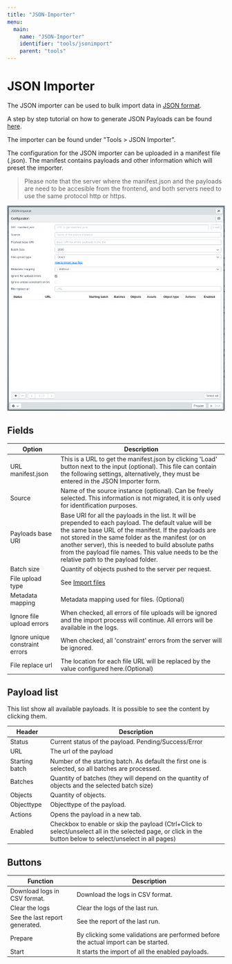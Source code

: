 ```yaml
---
title: "JSON-Importer"
menu:
  main:
    name: "JSON-Importer"
    identifier: "tools/jsonimport"
    parent: "tools"
---
```

# JSON Importer

The JSON importer can be used to bulk import data in [JSON format](/en/technical/datamanagement/jsonimport/).

A step by step tutorial on how to generate JSON Payloads can be found [here](/en/tutorials/jsonimport/).

The importer can be found under "Tools &gt; JSON Importer".

The configuration for the JSON importer can be uploaded in a manifest file \(.json\). The manifest contains payloads and other information which will preset the importer.

> Please note that the server where the manifest.json and the payloads are need to be accesible from the frontend, and both servers need to use the same protocol http or https.



![](jsonimporter_en_en.png)



## Fields

| Option                          | Description                                                  |
| ------------------------------- | ------------------------------------------------------------ |
| URL manifest.json               | This is a URL to get the manifest.json by clicking 'Load' button next to the input \(optional). This file can contain the following settings, alternatively, they must be entered in the JSON Importer form. |
| Source                          | Name of the source instance \(optional). Can be freely selected. This information is not migrated, it is only used for identification purposes. |
| Payloads base URI               | Base URI for all the payloads in the list. It will be prepended to each payload. The default value will be the same base URL of the manifest. If the payloads are not stored in the same folder as the manifest (or on another server), this is needed to build absolute paths from the payload file names. This value needs to be the relative path to the payload folder. |
| Batch size                      | Quantity of objects pushed to the server per request.        |
| File upload type                | See [Import files](../csvimport/examples/files/)             |
| Metadata mapping                | Metadata mapping used for files. (Optional)                  |
| Ignore file upload errors       | When checked, all errors of file uploads will be ignored and the import process will continue. All errors will be available in the logs. |
| Ignore unique constraint errors | When checked, all 'constraint' errors from the server will be ignored. |
| File replace url                | The location for each file URL will be replaced by the value configured here.(Optional) |



## Payload list

This list show all available payloads. It is possible to see the content by clicking them.

| Header         | Description                                                  |
| -------------- | ------------------------------------------------------------ |
| Status         | Current status of the payload. Pending/Success/Error         |
| URL            | The url of the payload                                       |
| Starting batch | Number of the starting batch. As default the first one is selected, so all batches are processed. |
| Batches        | Quantity of batches (they will depend on the quantity of objects and the selected batch size) |
| Objects        | Quantity of objects.                                         |
| Objecttype     | Objecttype of the payload.                                   |
| Actions        | Opens the payload in a new tab.                              |
| Enabled        | Checkbox to enable or skip the payload (Ctrl+Click to select/unselect all in the selected page, or click in the button below to select/unselect in all pages) |



## Buttons

| Function                       | Description                                                  |
| ------------------------------ | ------------------------------------------------------------ |
| Download logs in CSV format.   | Download the logs in CSV format.                             |
| Clear the logs                 | Clear the logs of the last run.                              |
| See the last report generated. | See the report of the last run.                              |
| Prepare                        | By clicking some validations are performed before the actual import can be started. |
| Start                          | It starts the import of all the enabled payloads.            |



